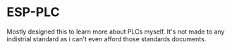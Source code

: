 # ESP-PLC
Mostly designed this to learn more about PLCs myself. It's not made to any indistrial standard as i can't even afford those standards documents.
